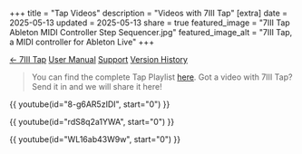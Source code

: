 +++
title = "Tap Videos"
description = "Videos with 7III Tap"
[extra]
date = 2025-05-13
updated = 2025-05-13
share = true
featured_image = "7III Tap Ableton MIDI Controller Step Sequencer.jpg"
featured_image_alt = "7III Tap, a MIDI controller for Ableton Live"
+++

<a href="/tap" class="btn" id="yellowButton">← 7III Tap</a> <a href="/tap/manual" class="btn" id="yellowButton">User Manual</a> <a href="/tap/support" class="btn" id="yellowButton">Support</a> <a href="/tap/history" class="btn" id="yellowButton">Version History</a>

>You can find the complete Tap Playlist [here](https://youtube.com/playlist?list=PLcN8qnz0I9JhlHCpBz7QITk3D2pSIf0Qo&si=44xqGsoMvxHOu0Pp).
>Got a video with 7III Tap? Send it in and we will share it here!

{{ youtube(id="8-g6AR5zIDI", start="0") }}

{{ youtube(id="rdS8q2a1YWA", start="0") }}

{{ youtube(id="WL16ab43W9w", start="0") }}